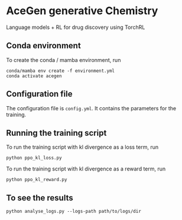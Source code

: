 # AceGen generative Chemistry
Language models + RL for drug discovery using TorchRL

## Conda environment

To create the conda / mamba environment, run

    conda/mamba env create -f environment.yml
    conda activate acegen

## Configuration file
    
The configuration file is `config.yml`. It contains the parameters for the training.

## Running the training script

To run the training script with kl divergence as a loss term, run

    python ppo_kl_loss.py

To run the training script with kl divergence as a reward term, run

    python ppo_kl_reward.py

## To see the results

    python analyse_logs.py --logs-path path/to/logs/dir
